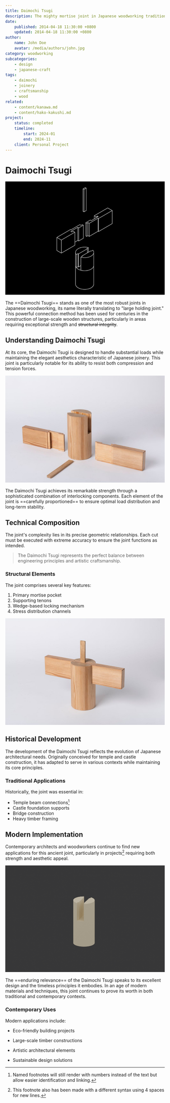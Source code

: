 ```yaml
---
title: Daimochi Tsugi
description: The mighty mortise joint in Japanese woodworking tradition
date:
    published: 2014-04-18 11:30:00 +0800
    updated: 2014-04-18 11:30:00 +0800
author:
    name: John Doe
    avatar: /media/authors/john.jpg
category: woodworking
subcategories:
    - design
    - japanese-craft
tags:
    - daimochi
    - joinery
    - craftsmanship
    - wood
related:
    - content/kanawa.md
    - content/hako-kakushi.md
project:
    status: completed
    timeline:
        start: 2024-01
        end: 2024-11
    client: Personal Project
---
```


# Daimochi Tsugi

![Daimochi joint overview](media/daimochi0.jpg "cover")

The ==Daimochi Tsugi== stands as one of the most robust joints in Japanese woodworking, its name literally translating to "large holding joint." This powerful connection method has been used for centuries in the construction of large-scale wooden structures, particularly in areas requiring exceptional strength and ~~structural integrity~~.

## Understanding Daimochi Tsugi

At its core, the Daimochi Tsugi is designed to handle substantial loads while maintaining the elegant aesthetics characteristic of Japanese joinery. This joint is particularly notable for its ability to resist both compression and tension forces.

![Joint mechanics](media/daimochi1.jpg)

The Daimochi Tsugi achieves its remarkable strength through a sophisticated combination of interlocking components. Each element of the joint is ==carefully proportioned== to ensure optimal load distribution and long-term stability.

## Technical Composition

The joint's complexity lies in its precise geometric relationships. Each cut must be executed with extreme accuracy to ensure the joint functions as intended.

> The Daimochi Tsugi represents the perfect balance between engineering principles and artistic craftsmanship.

### Structural Elements

The joint comprises several key features:

1. Primary mortise pocket
2. Supporting tenons
3. Wedge-based locking mechanism
4. Stress distribution channels

![Detailed joint sections](media/daimochi2.jpg)

## Historical Development

The development of the Daimochi Tsugi reflects the evolution of Japanese architectural needs. Originally conceived for temple and castle construction, it has adapted to serve in various contexts while maintaining its core principles.

### Traditional Applications

Historically, the joint was essential in:
- Temple beam connections[^1]
- Castle foundation supports
- Bridge construction
- Heavy timber framing

## Modern Implementation

Contemporary architects and woodworkers continue to find new applications for this ancient joint, particularly in projects[^2] requiring both strength and aesthetic appeal.

![Modern applications](media/daimochi3.gif)

The ==enduring relevance== of the Daimochi Tsugi speaks to its excellent design and the timeless principles it embodies. In an age of modern materials and techniques, this joint continues to prove its worth in both traditional and contemporary contexts.

### Contemporary Uses

Modern applications include:
- Eco-friendly building projects
- Large-scale timber constructions
- Artistic architectural elements
- Sustainable design solutions


    [^1]: Named footnotes will still render with numbers instead of the text but allow easier identification and linking.  

    [^2]: This footnote also has been made with a different syntax using 4 spaces for new lines.